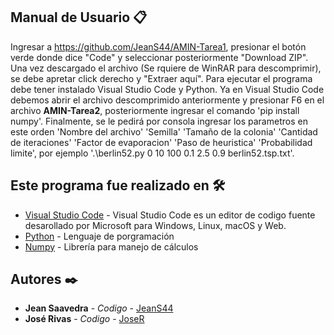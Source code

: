 ## Manual de Usuario 📋

Ingresar a https://github.com/JeanS44/AMIN-Tarea1, presionar el botón verde donde dice "Code" y seleccionar posteriormente "Download ZIP". Una vez descargado el archivo (Se rquiere de WinRAR para descomprimir), se debe apretar click derecho y "Extraer aquí". Para ejecutar el programa debe tener instalado Visual Studio Code y Python. Ya en Visual Studio Code debemos abrir el archivo descomprimido anteriormente y presionar F6 en el archivo **AMIN-Tarea2**, posteriormente ingresar el comando 'pip install numpy'. Finalmente, se le pedirá por consola ingresar los parametros en este orden 'Nombre del archivo' 'Semilla' 'Tamaño de la colonia' 'Cantidad de iteraciones' 'Factor de evaporacion' 'Paso de heuristica' 'Probabilidad limite', por ejemplo '.\berlin52.py 0 10 100 0.1 2.5 0.9 berlin52.tsp.txt'.

## Este programa fue realizado en 🛠️

* [Visual Studio Code](https://code.visualstudio.com/) - Visual Studio Code es un editor de codigo fuente desarollado por Microsoft para Windows, Linux, macOS y Web.
* [Python](https://www.python.org/downloads/release/python-3100/) - Lenguaje de porgramación
* [Numpy](https://numpy.org/) - Librería para manejo de cálculos

## Autores ✒️

* **Jean Saavedra** - *Codigo* - [JeanS44](https://github.com/JeanS44)
* **José Rivas** - *Codigo* - [JoseR](https://github.com/)
